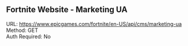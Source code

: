 ## Fortnite Website - Marketing UA

URL: https://www.epicgames.com/fortnite/en-US/api/cms/marketing-ua \
Method: GET \
Auth Required: No

